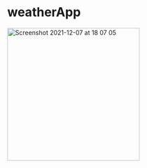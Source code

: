 # weatherApp
<img width="302" alt="Screenshot 2021-12-07 at 18 07 05" src="https://user-images.githubusercontent.com/85104423/145074419-dbe9db1d-0a22-4848-b033-fe752412eb30.png">
